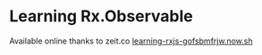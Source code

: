# Learning Rx.Observable

Available online thanks to zeit.co
[learning-rxjs-gofsbmfrjw.now.sh](https://learning-rxjs-gofsbmfrjw.now.sh)
